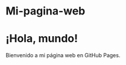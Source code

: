 # Mi-pagina-web
<!DOCTYPE html>
<html>
<head>
    <title>Mi Página Web</title>
</head>
<body>
    <h1>¡Hola, mundo!</h1>
    <p>Bienvenido a mi página web en GitHub Pages.</p>
</body>
</html>
